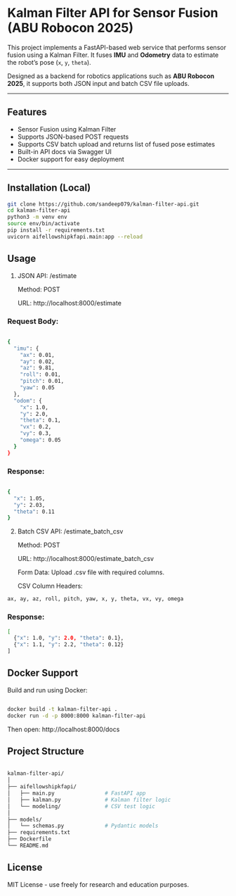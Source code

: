 

# Kalman Filter API for Sensor Fusion (ABU Robocon 2025)

This project implements a FastAPI-based web service that performs sensor fusion using a Kalman Filter. It fuses **IMU** and **Odometry** data to estimate the robot’s pose (`x`, `y`, `theta`).

Designed as a backend for robotics applications such as **ABU Robocon 2025**, it supports both JSON input and batch CSV file uploads.

---

##  Features

-  Sensor Fusion using Kalman Filter
-  Supports JSON-based POST requests
-  Supports CSV batch upload and returns list of fused pose estimates
-  Built-in API docs via Swagger UI
-  Docker support for easy deployment

---

##  Installation (Local)

```bash
git clone https://github.com/sandeep079/kalman-filter-api.git
cd kalman-filter-api
python3 -m venv env
source env/bin/activate
pip install -r requirements.txt
uvicorn aifellowshipkfapi.main:app --reload

```

## Usage
1. JSON API: /estimate

    Method: POST

    URL: http://localhost:8000/estimate

 ### Request Body:
```bash

{
  "imu": {
    "ax": 0.01,
    "ay": 0.02,
    "az": 9.81,
    "roll": 0.01,
    "pitch": 0.01,
    "yaw": 0.05
  },
  "odom": {
    "x": 1.0,
    "y": 2.0,
    "theta": 0.1,
    "vx": 0.2,
    "vy": 0.3,
    "omega": 0.05
  }
}
```


### Response:
```bash

{
  "x": 1.05,
  "y": 2.03,
  "theta": 0.11
}
```

2. Batch CSV API: /estimate_batch_csv

    Method: POST

    URL: http://localhost:8000/estimate_batch_csv

    Form Data: Upload .csv file with required columns.

    CSV Column Headers:
```bash
ax, ay, az, roll, pitch, yaw, x, y, theta, vx, vy, omega
```

### Response:

```bash
[
  {"x": 1.0, "y": 2.0, "theta": 0.1},
  {"x": 1.1, "y": 2.2, "theta": 0.12}
]
```

 ## Docker Support

Build and run using Docker:
```bash

docker build -t kalman-filter-api .
docker run -d -p 8000:8000 kalman-filter-api
```

Then open: http://localhost:8000/docs
 ## Project Structure
```bash

kalman-filter-api/
│
├── aifellowshipkfapi/
│   ├── main.py                # FastAPI app
│   ├── kalman.py              # Kalman filter logic
│   └── modeling/              # CSV test logic
│
├── models/
│   └── schemas.py             # Pydantic models
├── requirements.txt
├── Dockerfile
└── README.md
```

 ## License

MIT License - use freely for research and education purposes.
